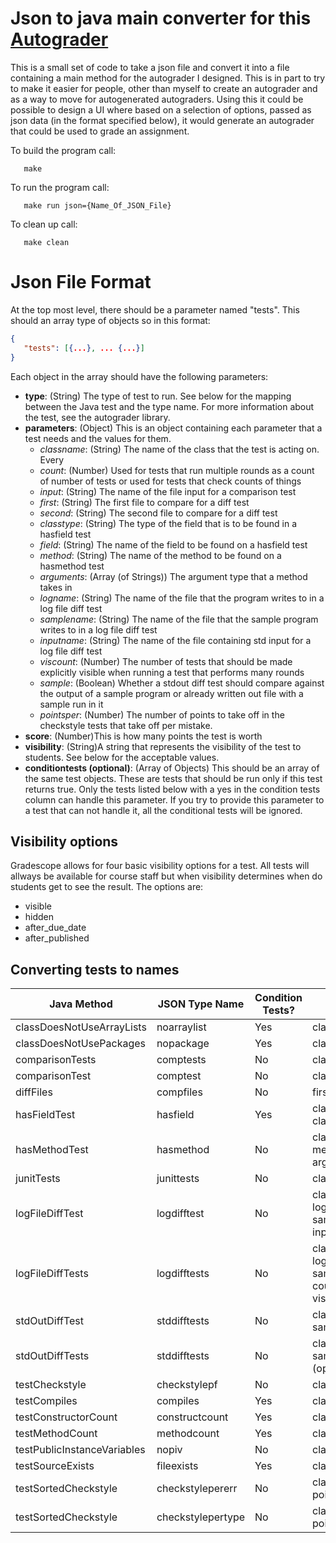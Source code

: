 # Json to java main converter for this [Autograder](https://github.com/bralax/gradescope_autograder)

This is a small set of code to take a json file and convert it into a file containing a main method for the autograder I designed.
This is in part to try to make it easier for people, other than myself to create an autograder and as a way to move for autogenerated
autograders. Using this it could be possible to design a UI where based on a selection of options, passed as json data (in the format specified below), it would generate an autograder that could be used to grade an assignment.

To build the program call:
```
   make
```
To run the program call:
```
   make run json={Name_Of_JSON_File}
```
To clean up call:
```
   make clean
```
   
# Json File Format

At the top most level, there should be a parameter named "tests". This should an array type of objects so in this format:

```json
{
   "tests": [{...}, ... {...}]
}
```
   
Each object in the array should have the following parameters:
   - **type**: (String) The type of test to run. See below for the mapping between the Java test and the type name. For more information about the test, see the autograder library.
   - **parameters**: (Object) This is an object containing each parameter that a test needs and the values for them.
     - *classname*: (String) The name of the class that the test is acting on. Every 
     - *count*: (Number) Used for tests that run multiple rounds as a count of number of tests or used for tests that check counts of things
     - *input*: (String) The name of the file input for a comparison test
     - *first*: (String) The first file to compare for a diff test
     - *second*: (String) The second file to compare for a diff test
     - *classtype*: (String) The type of the field that is to be found in a hasfield test
     - *field*: (String) The name of the field to be found on a hasfield test
     - *method*: (String) The name of the method to be found on a hasmethod test
     - *arguments*: (Array (of Strings)) The argument type that a method takes in
     - *logname*: (String) The name of the file that the program writes to in a log file diff test
     - *samplename*: (String) The name of the file that the sample program writes to in a log file diff test
     - *inputname*: (String) The name of the file containing std input for a log file diff test
     - *viscount*: (Number) The number of tests that should be made explicitly visible when running a test that performs many rounds 
     - *sample*: (Boolean) Whether a stdout diff test should compare against the output of a sample program or already written out file with a sample run in it
     - *pointsper*: (Number) The number of points to take off in the checkstyle tests that take off per mistake.
   - **score**: (Number)This is how many points the test is worth
   - **visibility**: (String)A string that represents the visibility of the test to students. See below for the acceptable values.
   - **conditiontests (optional)**: (Array of Objects) This should be an array of the same test objects. These are tests that should be run only if this test returns true. Only the tests listed below with a yes in the condition tests column can handle this parameter. If you try to provide this parameter to a test that can not handle it, all the conditional tests will be ignored.


## Visibility options

Gradescope allows for four basic visibility options for a test. All tests will allways be available for course staff but when visibility determines when do students get to see the result. The options are:
   - visible
   - hidden
   - after_due_date
   - after_published 

## Converting tests to names
| Java Method                 | JSON Type Name    | Condition Tests? | Potential Parameters                                          |
|-----------------------------|-------------------| ---------------- | ------------------------------------------------------------- |
| classDoesNotUseArrayLists   | noarraylist       |   Yes            |   classname                                                   |
| classDoesNotUsePackages     | nopackage         |   Yes            |   classname                                                   |
| comparisonTests             | comptests         |   No             |   classname, count                                            |
| comparisonTest              | comptest          |   No             |   classname, input                                            |
| diffFiles                   | compfiles         |   No             |   first, second                                               |
| hasFieldTest                | hasfield          |   Yes            |   classname, classtype, field                                 |  
| hasMethodTest               | hasmethod         |   No             |   classname, method, arguments                                |
| junitTests                  | junittests        |   No             |   classname                                                   |
| logFileDiffTest             | logdifftest       |   No             |   classname, logname, samplename, inputname                   |
| logFileDiffTests            | logdifftests      |   No             |   classname, logname, samplename, count, viscount(optional)   |
| stdOutDiffTest              | stddifftests      |   No             |   classname, count, sample                                    |
| stdOutDiffTests             | stddifftests      |   No             |   classname, count, sample, viscount (optional)               |
| testCheckstyle              | checkstylepf      |   No             |   classname                                                   |
| testCompiles                | compiles          |   Yes            |   classname                                                   |
| testConstructorCount        | constructcount    |   Yes            |   classname, count                                            |
| testMethodCount             | methodcount       |   Yes            |   classname, count                                            |
| testPublicInstanceVariables | nopiv             |   No             |   classname                                                   |
| testSourceExists            | fileexists        |   Yes            |   classname                                                   |
| testSortedCheckstyle        | checkstylepererr  |   No             |   classname, pointsper                                        |
| testSortedCheckstyle        | checkstylepertype |   No             |   classname, pointsper                                        |
